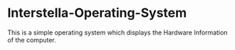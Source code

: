 # Interstella-Operating-System
This is a simple operating system which displays the Hardware Information of the computer.
